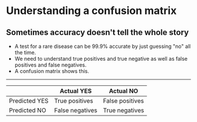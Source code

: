 # Understanding a confusion matrix

## Sometimes accuracy doesn't tell the whole story

- A test for a rare disease can be 99.9% accurate by just guessing "no" all the time.
- We need to understand true positives and true negative as well as false positives and false negatives.
- A confusion matrix shows this.

---

|               | Actual YES      | Actual NO       |
|---------------|-----------------|-----------------|
| Predicted YES | True positives  | False positives |
| Predicted NO  | False negatives | True negatives  |
